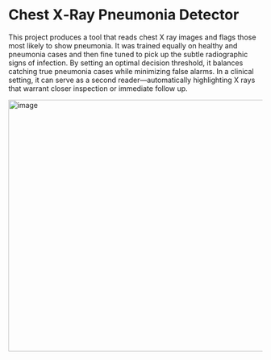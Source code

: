 # Chest X‑Ray Pneumonia Detector
 This project produces a tool that reads chest X ray images and flags those most likely to show pneumonia. It was trained equally on healthy and pneumonia cases and then fine tuned to pick up the subtle radiographic signs of infection. By setting an optimal decision threshold, it balances catching true pneumonia cases while minimizing false alarms. In a clinical setting, it can serve as a second reader—automatically highlighting X rays that warrant closer inspection or immediate follow up.

<img width="700" height="500" alt="image" src="https://github.com/user-attachments/assets/28a10c09-6459-4595-9457-bb56211fc120" />

